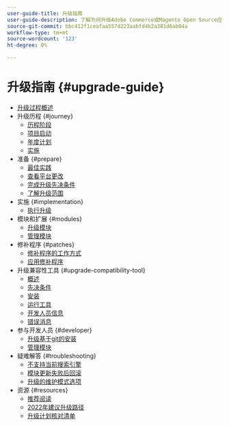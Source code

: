 ```yaml
---
user-guide-title: 升级指南
user-guide-description: 了解为何升级Adobe Commerce或Magento Open Source应用程序如此重要，以及如何成功规划和执行升级。
source-git-commit: bbc412f1ceafaa557d223aabfd4b2a381d6ab04a
workflow-type: tm+mt
source-wordcount: '123'
ht-degree: 0%

---
```



# 升级指南 {#upgrade-guide}

- [升级过程概述](overview.md)
- 升级历程 {#journey}
   - [历程阶段](journey/phases.md)
   - [项目启动](journey/project-launch.md)
   - [年度计划](journey/annual-planning.md)
   - [实施](journey/implementation.md)
- 准备 {#prepare}
   - [最佳实践](prepare/best-practices.md)
   - [查看平台更改](prepare/platform-changes.md)
   - [完成升级先决条件](prepare/prerequisites.md)
   - [了解升级范围](prepare/scope.md)
- 实施 {#implementation}
   - [执行升级](implementation/perform-upgrade.md)
- 模块和扩展 {#modules}
   - [升级模块](modules/upgrade.md)
   - [管理模块](modules/manage.md)
- 修补程序 {#patches}
   - [修补程序的工作方式](patches/overview.md)
   - [应用修补程序](patches/apply.md)
- 升级兼容性工具 {#upgrade-compatibility-tool}
   - [概述](upgrade-compatibility-tool/overview.md)
   - [先决条件](upgrade-compatibility-tool/prerequisites.md)
   - [安装](upgrade-compatibility-tool/install.md)
   - [运行工具](upgrade-compatibility-tool/run.md)
   - [开发人员信息](upgrade-compatibility-tool/developer.md)
   - [错误消息](upgrade-compatibility-tool/error-messages.md)
- 参与开发人员 {#developer}
   - [升级基于git的安装](developer/git-installs.md)
   - [管理模块](developer/manage-modules.md)
- 疑难解答 {#troubleshooting}
   - [不支持当前搜索引擎](troubleshooting/search-engine-not-supported.md)
   - [模块更新失败后回滚](troubleshooting/roll-back-after-update-failure.md)
   - [升级的维护模式选项](troubleshooting/maintenance-mode-options.md)
- 资源 {#resources}
   - [推荐阅读](resources/recommended-reading.md)
   - [2022年建议升级路径](resources/recommended-upgrade-paths-2022.md)
   - [升级计划核对清单](https://support.magento.com/hc/en-us/articles/360057968951)
